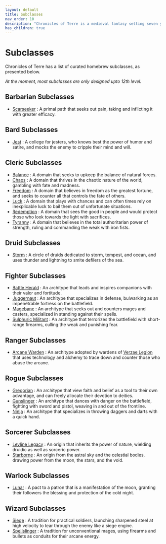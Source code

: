 ```yaml
---
layout: default
title: Subclasses
nav_order: 10
description: "Chronicles of Terre is a medieval fantasy setting seven years in the writing, currently for dungeons & dragons 5th edition."
has_children: true
---
```


# Subclasses

Chronicles of Terre has a list of curated homebrew subclasses, as presented below.

*At the moment, most subclasses are only designed upto 12th level.*

## Barbarian Subclasses

- [Scarseeker](barbarian-scarseeker) : A primal path that seeks out pain, taking and inflicting it with greater efficacy.

## Bard Subclasses

- [Jest](bard-jester) : A college for jesters, who knows best the power of humor and satire, and mocks the enemy to cripple their mind and will.

## Cleric Subclasses

- [Balance](cleric-balance) : A domain that seeks to upkeep the balance of natural forces.
- [Chaos](cleric-chaos) : A domain that thrives in the chaotic nature of the world, gambling with fate and madness.
- [Freedom](cleric-freedom) : A domain that believes in freedom as the greatest fortune, and seeks to counter all that controls the fate of others.
- [Luck](cleric-luck) : A domain that plays with chances and can often times rely on inexplicable luck to bail them out of unfortunate situations.
- [Redemption](cleric-redemption) : A domain that sees the good in people and would protect those who look towards the light with sacrifices.
- [Tyranny](cleric-tyranny) : A domain that believes in the total authoritarian power of strength, ruling and commanding the weak with iron fists.

## Druid Subclasses

- [Storm](druid-storm) : A circle of druids dedicated to storm, tempest, and ocean, and uses thunder and lightning to smite defilers of the sea.

## Fighter Subclasses

- [Battle Herald](fighter-herald) : An architype that leads and inspires companions with their valor and fortitude.
- [Juggernaut](fighter-juggernaut) : An architype that specializes in defense, bulwarking as an impenetrable fortress on the battlefield.
- [Magebane](fighter-magebane) : An architype that seeks out and counters mages and casters, specialized in standing against their spells.
- [Sulphuric Militant](fighter-sulphuric) : An architype that terrorizes the battlefield with short-range firearms, culling the weak and punishing fear.

## Ranger Subclasses

- [Arcane Warden](ranger-warden) : An architype adopted by wardens of [Verzae Legion](../region/verza) that uses technology and alchemy to trace down and counter those who abuse the arcane.

## Rogue Subclasses

- [Gregorian](rogue-gregorian) : An architype that view faith and belief as a tool to their own advantage, and can freely allocate their devotion to deities.
- [Gunslinger](rogue-gunslinger) : An architype that dances with danger on the battlefield, fighting with sword and pistol, weaving in and out of the frontline.
- [Ninja](rogue-ninja) : An architype that specializes in throwing daggers and darts with a quick hand.

## Sorcerer Subclasses

- [Leyline Legacy](sorcerer-leyline) : An origin that inherits the power of nature, wielding druidic as well as sorceric power.
- [Starborne](sorcerer-starborne) : An origin from the astral sky and the celestial bodies, drawing power from the moon, the stars, and the void.

## Warlock Subclasses

- [Lunar](warlock-lunar) : A pact to a patron that is a manifestation of the moon, granting their followers the blessing and protection of the cold night.

## Wizard Subclasses

- [Siege](wizard-siege) : A tradition for practical soldiers, launching sharpened steel at high velocity to tear through the enemy like a siege engine.
- [Spellslinger](wizard-spellslinger) : A tradition for unconventional mages, using firearms and bullets as conduits for their arcane energy.